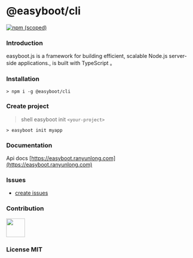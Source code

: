 # @easyboot/cli

[![npm (scoped)](https://img.shields.io/npm/v/@easyboot/core.svg)](https://www.npmjs.com/package/@easyboot/core)

### Introduction

easyboot.js is a framework for building efficient, scalable Node.js server-side applications., is built with TypeScript 。

### Installation

```shell
> npm i -g @easyboot/cli
```

### Create project

> shell easyboot init `<your-project>`

```shell
> easyboot init myapp
```

### Documentation

Api docs [https://easyboot.ranyunlong.com](https://easyboot.ranyunlong.com)

### Issues

- [create issues](https://github.com/ranyunlong/easyboot/issues)

### Contribution

 <a href="https://github.com/ranyunlong"><img width="50px" src="https://avatars0.githubusercontent.com/u/19652564?s=460&v=4"></a>

### License MIT
